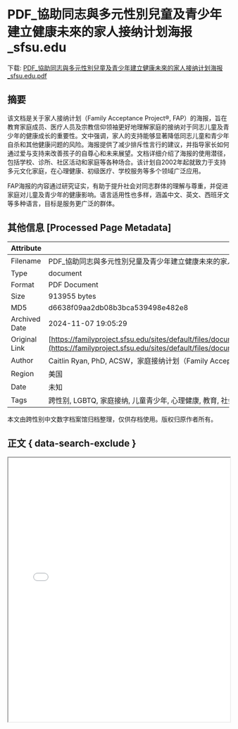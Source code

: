 # PDF_協助同志與多元性別兒童及青少年建立健康未來的家人接纳计划海报_sfsu.edu

<!-- tcd_download_link -->
下载: [PDF_協助同志與多元性別兒童及青少年建立健康未來的家人接纳计划海报_sfsu.edu.pdf](PDF_協助同志與多元性別兒童及青少年建立健康未來的家人接纳计划海报_sfsu.edu.pdf)
<!-- tcd_download_link_end -->

## 摘要

<!-- tcd_abstract -->
该文档是关于家人接纳计划（Family Acceptance Project®, FAP）的海报，旨在教育家庭成员、医疗人员及宗教信仰领袖更好地理解家庭的接纳对于同志儿童及青少年的健康成长的重要性。文中强调，家人的支持能够显著降低同志儿童和青少年自杀和其他健康问题的风险。海报提供了减少排斥性言行的建议，并指导家长如何通过爱与支持来改善孩子的自尊心和未来展望。文档详细介绍了海报的使用潜径，包括学校、诊所、社区活动和家庭等各种场合。该计划自2002年起就致力于支持多元文化家庭，在心理健康、初级医疗、学校服务等多个领域广泛应用。

FAP海报的内容通过研究证实，有助于提升社会对同志群体的理解与尊重，并促进家庭对儿童及青少年的健康影响。语言适用性也多样，涵盖中文、英文、西班牙文等多种语言，目标是服务更广泛的群体。

<!-- tcd_abstract_end -->

## 其他信息 [Processed Page Metadata]

| Attribute       | Value                                  |
|-----------------|----------------------------------------|
| Filename        | PDF_協助同志與多元性別兒童及青少年建立健康未來的家人接纳计划海报_sfsu.edu.pdf                             |
| Type            | document                                 |
| Format          | PDF Document                               |
| Size            | 913955 bytes                           |
| MD5             | d6638f09aa2db08b3bca539498e482e8                                  |
| Archived Date   | 2024-11-07 19:05:29                             |
| Original Link   | [https://familyproject.sfsu.edu/sites/default/files/documents/Guidance%20FAP%20Poster%20Traditional%20Chinese.pdf](https://familyproject.sfsu.edu/sites/default/files/documents/Guidance%20FAP%20Poster%20Traditional%20Chinese.pdf)                         |
| Author          | Caitlin Ryan, PhD, ACSW，家庭接纳计划（Family Acceptance Project®）                               |
| Region          | 美国                               |
| Date            | 未知                                 |
| Tags            | 跨性别, LGBTQ, 家庭接纳, 儿童青少年, 心理健康, 教育, 社会服务, 海报, 健康成长                                 |

本文由跨性别中文数字档案馆归档整理，仅供存档使用。版权归原作者所有。


## 正文 { data-search-exclude }

<!-- tcd_main_text -->
<iframe src="../PDF_協助同志與多元性別兒童及青少年建立健康未來的家人接纳计划海报_sfsu.edu.pdf" width="100%" height="600px">
    <p>无法显示PDF，请下载查看。</p>
</iframe>
<!-- tcd_main_text_end -->

